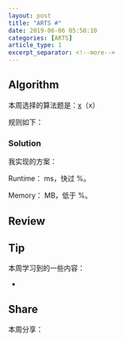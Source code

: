 ```yaml
---
layout: post
title: "ARTS #"
date: 2019-06-06 05:50:10
categories: [ARTS]
article_type: 1
excerpt_separator: <!--more-->
---
```



## Algorithm

本周选择的算法题是：[x](<xxx>)（x）

<!--more-->

规则如下：



### Solution

我实现的方案：

Runtime： ms，快过 %。

Memory： MB，低于 %。


## Review



## Tip

本周学习到的一些内容：

- 

## Share

本周分享：
